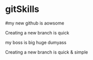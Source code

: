 # gitSkills


#my new github is aowsome


Creating a new branch is quick


my boss is  big huge dumyass

Creating a new branch is quick & simple